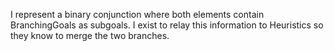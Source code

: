 I represent a binary conjunction where both elements contain BranchingGoals as subgoals. I exist to relay this information to Heuristics so they know to merge the two branches.